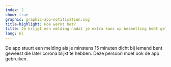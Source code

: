 ```yaml
---
index: 2
show: true
graphic: graphic-app-notification.svg
title-highlight: Hoe werkt het?
title: Je krijgt een melding nadat je extra kans op besmetting hebt gelopen
lang: nl
---
```


De app stuurt een melding als je minstens 15 minuten dicht bij iemand bent geweest die later corona blijkt te hebben. Deze persoon moet ook de app gebruiken.
